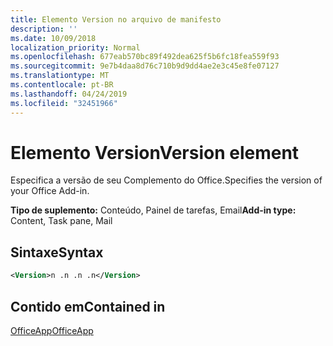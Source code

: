 ```yaml
---
title: Elemento Version no arquivo de manifesto
description: ''
ms.date: 10/09/2018
localization_priority: Normal
ms.openlocfilehash: 677eab570bc89f492dea625f5b6fc18fea559f93
ms.sourcegitcommit: 9e7b4daa8d76c710b9d9dd4ae2e3c45e8fe07127
ms.translationtype: MT
ms.contentlocale: pt-BR
ms.lasthandoff: 04/24/2019
ms.locfileid: "32451966"
---
```

# <a name="version-element"></a><span data-ttu-id="27cad-102">Elemento Version</span><span class="sxs-lookup"><span data-stu-id="27cad-102">Version element</span></span>

<span data-ttu-id="27cad-103">Especifica a versão de seu Complemento do Office.</span><span class="sxs-lookup"><span data-stu-id="27cad-103">Specifies the version of your Office Add-in.</span></span>

<span data-ttu-id="27cad-104">**Tipo de suplemento:** Conteúdo, Painel de tarefas, Email</span><span class="sxs-lookup"><span data-stu-id="27cad-104">**Add-in type:** Content, Task pane, Mail</span></span>

## <a name="syntax"></a><span data-ttu-id="27cad-105">Sintaxe</span><span class="sxs-lookup"><span data-stu-id="27cad-105">Syntax</span></span>

```XML
<Version>n .n .n .n</Version>
```

## <a name="contained-in"></a><span data-ttu-id="27cad-106">Contido em</span><span class="sxs-lookup"><span data-stu-id="27cad-106">Contained in</span></span>

[<span data-ttu-id="27cad-107">OfficeApp</span><span class="sxs-lookup"><span data-stu-id="27cad-107">OfficeApp</span></span>](officeapp.md)

